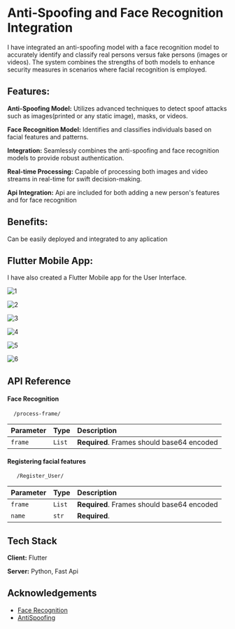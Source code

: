 # Anti-Spoofing and Face Recognition Integration
I have integrated an anti-spoofing model with a face recognition model to accurately identify and classify real persons versus fake persons (images or videos). The system combines the strengths of both models to enhance security measures in scenarios where facial recognition is employed.

## Features:

**Anti-Spoofing Model:** Utilizes advanced techniques to detect spoof attacks such as images(printed or any static image), masks, or videos.

**Face Recognition Model:** Identifies and classifies individuals based on facial features and patterns.

**Integration:** Seamlessly combines the anti-spoofing and face recognition models to provide robust authentication.

**Real-time Processing:** Capable of processing both images and video streams in real-time for swift decision-making.

**Api Integration:** Api are included for both adding a new person's features and for face recognition

## Benefits:
Can be easily deployed and integrated to any aplication


## Flutter Mobile App:
I have also created a Flutter Mobile app for the User Interface.

![1](https://github.com/adil-127/Facial-Recognition/assets/107793520/45176cd2-758c-4193-94a4-53e9d58b49f0)


![2](https://github.com/adil-127/Facial-Recognition/assets/107793520/eeeb7058-a480-402e-9173-81c04b34228e)

![3](https://github.com/adil-127/Facial-Recognition/assets/107793520/e7272c3b-f97a-42f2-a5b0-5e9bde3be835)

![4](https://github.com/adil-127/Facial-Recognition/assets/107793520/cc807e5e-f954-47b8-8639-4fc017a7d77b)

![5](https://github.com/adil-127/Facial-Recognition/assets/107793520/614f3c53-cae5-44d0-8320-a49fb3c20449)

![6](https://github.com/adil-127/Facial-Recognition/assets/107793520/1c5d3047-f393-4c7f-b25b-74ae500b4339)



## API Reference

#### Face Recognition

```http
  /process-frame/
```

| Parameter | Type     | Description                |
| :-------- | :------- | :------------------------- |
| `frame` | `List` | **Required**. Frames should base64 encoded |

#### Registering facial features

```http
   /Register_User/
```

| Parameter | Type     | Description                       |
| :-------- | :------- | :-------------------------------- |
| `frame`      | `List` | **Required**. Frames should base64 encoded |
| `name`      | `str` | **Required**.  |



## Tech Stack

**Client:** Flutter

**Server:** Python, Fast Api


## Acknowledgements

 - [Face Recognition](https://github.com/vectornguyen76/face-recognition/tree/master)
 - [AntiSpoofing](https://github.com/computervisioneng/Silent-Face-Anti-Spoofing)
